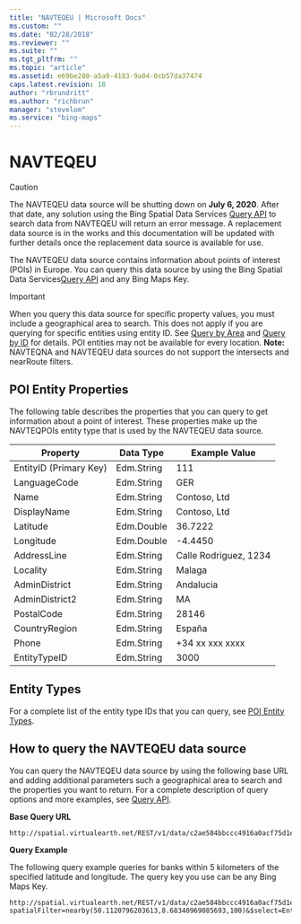 ```yaml
---
title: "NAVTEQEU | Microsoft Docs"
ms.custom: ""
ms.date: "02/28/2018"
ms.reviewer: ""
ms.suite: ""
ms.tgt_pltfrm: ""
ms.topic: "article"
ms.assetid: e69be280-a5a9-4183-9a04-0cb57da37474
caps.latest.revision: 18
author: "rbrundritt"
ms.author: "richbrun"
manager: "stevelom"
ms.service: "bing-maps"
---
```


# NAVTEQEU

> [!CAUTION]
> The NAVTEQEU data source will be shutting down on **July 6, 2020**. After that date, any solution using the Bing Spatial Data Services [Query API](../query-api/index.md) to search data from NAVTEQEU will return an error message. A replacement data source is in the works and this documentation will be updated with further details once the replacement data source is available for use.

The NAVTEQEU data source contains information about points of interest (POIs) in Europe. You can query this data source by using the Bing Spatial Data Services[Query API](../query-api/index.md) and any Bing Maps Key.
  
> [!IMPORTANT]
>  When you query this data source for specific property values, you must include a geographical area to search. This does not apply if you are querying for specific entities using entity ID. See [Query by Area](../query-api/query-by-area.md) and [Query by ID](../query-api/query-by-id.md) for details. POI entities may not be available for every location. **Note:**  NAVTEQNA and NAVTEQEU data sources do not support the intersects and nearRoute filters.  
  
## POI Entity Properties

The following table describes the properties that you can query to get information about a point of interest. These properties make up the NAVTEQPOIs entity type that is used by the NAVTEQEU data source.  
  
|Property|Data Type|Example Value|  
|--------------|---------------|-------------------|  
|EntityID (Primary Key)|Edm.String|111|  
|LanguageCode|Edm.String|GER|  
|Name|Edm.String|Contoso, Ltd|  
|DisplayName|Edm.String|Contoso, Ltd|  
|Latitude|Edm.Double|36.7222|  
|Longitude|Edm.Double|-4.4450|  
|AddressLine|Edm.String|Calle Rodriguez, 1234|  
|Locality|Edm.String|Malaga|  
|AdminDistrict|Edm.String|Andalucia|  
|AdminDistrict2|Edm.String|MA|  
|PostalCode|Edm.String|28146|  
|CountryRegion|Edm.String|España|  
|Phone|Edm.String|+34 xx xxx xxxx|  
|EntityTypeID|Edm.String|3000|  
  
## Entity Types  
 For a complete list of the entity type IDs that you can query, see [POI Entity Types](../public-data-sources/navteq-poi-entity-types.md).  
  
## How to query the NAVTEQEU data source  
 You can query the NAVTEQEU data source by using the following base URL and adding additional parameters such a geographical area to search and the properties you want to return. For a complete description of query options and more examples, see [Query API](../query-api/index.md).  
  
 **Base Query URL**  
  
```url
http://spatial.virtualearth.net/REST/v1/data/c2ae584bbccc4916a0acf75d1e6947b4/NavteqEU/NavteqPOIs  
```  
  
 **Query Example**  
  
 The following query example queries for banks within 5 kilometers of the specified latitude and longitude. The query key you use can be any Bing Maps Key.  
  
```url
http://spatial.virtualearth.net/REST/v1/data/c2ae584bbccc4916a0acf75d1e6947b4/NavteqEU/NavteqPOIs?spatialFilter=nearby(50.1120796203613,8.68340969085693,100)&$select=EntityID,Latitude,Longitude,DisplayName,__Distance,LanguageCode&$top=3&key=anyBingMapsKey  
```
